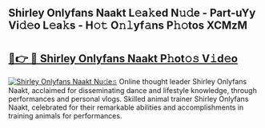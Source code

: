 ## Shirley Onlyfans Naakt L𝚎a𝚔ed N𝚞𝚍e - Part-uYy Vi𝚍𝚎o L𝚎a𝚔s - H𝚘𝚝 O𝚗𝚕yf𝚊ns P𝚑𝚘tos XCMzM

# <h2><a href="http://kf8ade.oniu.top/?m=Shirley+Onlyfans+Naakt">🔗👉 🔴 Shirley Onlyfans Naakt P𝚑ot𝚘𝚜 V𝚒d𝚎o</a></h2>

[![Shirley Onlyfans Naakt Nu𝚍e𝚜](https://i.imgur.com/0qMVB7G.gif)](http://kf8ade.oniu.top/?m=Shirley+Onlyfans+Naakt)
Online thought leader Shirley Onlyfans Naakt, acclaimed for disseminating dance and lifestyle knowledge, through performances and personal vlogs. Skilled animal trainer Shirley Onlyfans Naakt, celebrated for their remarkable abilities and accomplishments in training animals for performances.  
